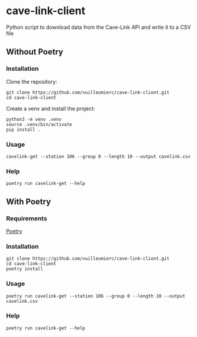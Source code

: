 # cave-link-client

Python script to download data from the Cave-Link API and write it to a CSV file

## Without Poetry

### Installation

Clone the repository:

```shell
git clone https://github.com/vuilleumierc/cave-link-client.git
cd cave-link-client
```

Create a venv and install the project:

```shell
python3 -m venv .venv
source .venv/bin/activate
pip install .
```

### Usage

```shell
cavelink-get --station 106 --group 0 --length 10 --output cavelink.csv
```

### Help

```shell
poetry run cavelink-get --help
```

## With Poetry

### Requirements

[Poetry](https://python-poetry.org/docs/#installing-with-the-official-installer)

### Installation

```shell
git clone https://github.com/vuilleumierc/cave-link-client.git
cd cave-link-client
poetry install
```

### Usage

```shell
poetry run cavelink-get --station 106 --group 0 --length 10 --output cavelink.csv
```

### Help

```shell
poetry run cavelink-get --help
```
